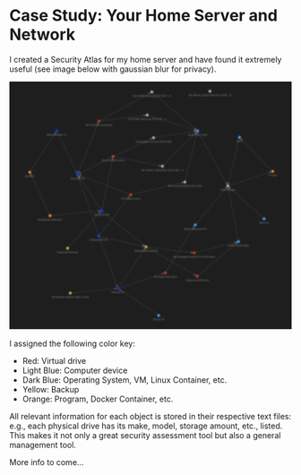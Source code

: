 # Case Study: Your Home Server and Network

I created a Security Atlas for my home server and have found it extremely useful (see image below with gaussian blur for privacy).

<p align="center">
<img src="_utilities/case-study-home-server.jpg" alt="map" title="map" />
</p>

I assigned the following color key:
- Red: Virtual drive
- Light Blue: Computer device
- Dark Blue: Operating System, VM, Linux Container, etc.
- Yellow: Backup
- Orange: Program, Docker Container, etc.

All relevant information for each object is stored in their respective text files: e.g., each physical drive has its make, model, storage amount, etc., listed. This makes it not only a great security assessment tool but also a general management tool.

More info to come...
